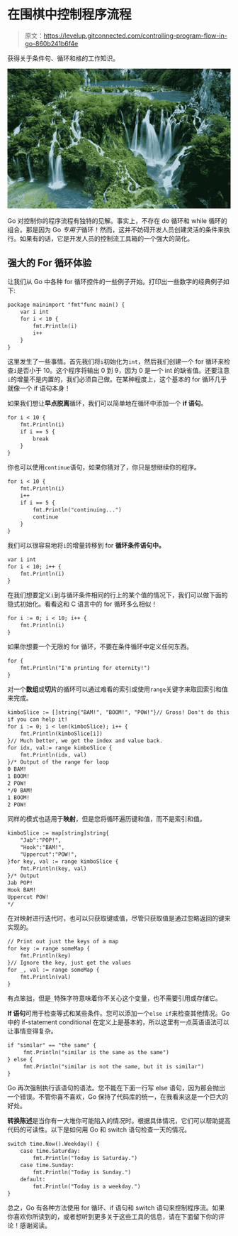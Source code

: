 # 在围棋中控制程序流程

> 原文：<https://levelup.gitconnected.com/controlling-program-flow-in-go-860b241b6f4e>

获得关于条件句、循环和格的工作知识。

![](img/4d856f388c9c91e2808921871ea27a96.png)

Go 对控制你的程序流程有独特的见解。事实上，不存在 do 循环和 while 循环的组合。那是因为 Go *专用于*循环！然而，这并不妨碍开发人员创建灵活的条件来执行。如果有的话，它是开发人员的控制流工具箱的一个强大的简化。

## 强大的 For 循环体验

让我们从 Go 中各种 for 循环控件的一些例子开始。打印出一些数字的经典例子如下:

```
package mainimport "fmt"func main() {
    var i int
    for i < 10 {
        fmt.Println(i)
        i++
    }
}
```

这里发生了一些事情。首先我们将`i`初始化为`int`，然后我们创建一个 for 循环来检查`i`是否小于 10。这个程序将输出 0 到 9，因为 0 是一个 int 的缺省值。还要注意`i`的增量不是内置的，我们必须自己做。在某种程度上，这个基本的 for 循环几乎就像一个 if 语句本身！

如果我们想让**早点脱离**循环，我们可以简单地在循环中添加一个 **if 语句**。

```
for i < 10 {
    fmt.Println(i)
    if i == 5 {
        break
    }
}
```

你也可以使用`continue`语句，如果你猜对了，你只是想继续你的程序。

```
for i < 10 {
    fmt.Println(i)
    i++
    if i == 5 {
        fmt.Println("continuing...")
        continue
    }
}
```

我们可以很容易地将`i`的增量转移到 for **循环条件语句中。**

```
var i int
for i < 10; i++ {
    fmt.Println(i)
}
```

在我们想要定义`i`到与循环条件相同的行上的某个值的情况下，我们可以做下面的隐式初始化。看看这和 C 语言中的 for 循环多么相似！

```
for i := 0; i < 10; i++ {
    fmt.Println(i)
}
```

如果你想要一个无限的 for 循环，不要在条件循环中定义任何东西。

```
for {
    fmt.Println("I'm printing for eternity!")
}
```

对一个**数组**或**切片**的循环可以通过难看的索引或使用`range`关键字来取回索引和值来完成。

```
kimboSlice := []string{"BAM!", "BOOM!", "POW!"}// Gross! Don't do this if you can help it!
for i := 0; i < len(kimboSlice); i++ {
    fmt.Println(kimboSlice[i])
}// Much better, we get the index and value back.
for idx, val:= range kimboSlice {
    fmt.Println(idx, val)
}/* Output of the range for loop
0 BAM!
1 BOOM!
2 POW!
*/0 BAM!
1 BOOM!
2 POW!
```

同样的模式也适用于**映射**，但是您将循环遍历键和值，而不是索引和值。

```
kimboSlice := map[string]string{
    "Jab":"POP!",
    "Hook":"BAM!", 
    "Uppercut":"POW!",
}for key, val := range kimboSlice {
    fmt.Println(key, val)
}/* Output
Jab POP!
Hook BAM!
Uppercut POW!
*/
```

在对映射进行迭代时，也可以只获取键或值，尽管只获取值是通过忽略返回的键来实现的。

```
// Print out just the keys of a map
for key := range someMap {
    fmt.Println(key)
}// Ignore the key, just get the values
for _, val := range someMap {
    fmt.Println(val)
}
```

有点笨拙，但是`_`特殊字符意味着你不关心这个变量，也不需要引用或存储它。

**If 语句**可用于检查等式和某些条件。您可以添加一个`else if`来检查其他情况。Go 中的 if-statement conditional 在定义上是基本的，所以这里有一点英语语法可以让事情变得复杂。

```
if "similar" == "the same" {
     fmt.Println("similar is the same as the same")
} else {
     fmt.Println("similar is not the same, but it is similar")
}
```

Go 再次强制执行该语句的语法。您不能在下面一行写 else 语句，因为那会抛出一个错误。不管你喜不喜欢，Go 保持了代码库的统一，在我看来这是一个巨大的好处。

**转换陈述**是当你有一大堆你可能陷入的情况时。根据具体情况，它们可以帮助提高代码的可读性。以下是如何用 Go 和 switch 语句检查一天的情况。

```
switch time.Now().Weekday() {
    case time.Saturday:
        fmt.Println("Today is Saturday.")
    case time.Sunday:
        fmt.Println("Today is Sunday.")
    default:
        fmt.Println("Today is a weekday.")
}
```

总之，Go 有各种方法使用 for 循环、if 语句和 switch 语句来控制程序流。如果你喜欢你所读到的，或者想听到更多关于这些工具的信息，请在下面留下你的评论！感谢阅读。